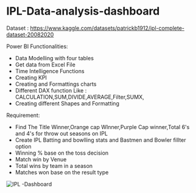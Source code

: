 # IPL-Data-analysis-dashboard

Dataset : https://www.kaggle.com/datasets/patrickb1912/ipl-complete-dataset-20082020

  Power BI Functionalities: 
   - Data Modelling with four tables
   - Get data from Excel File 
   - Time Intelligence Functions
   - Creating KPI
   - Creating and Formattings charts 
   - Different DAX function Like : CALCULATION,SUM,DIVIDE,AVERAGE,Filter,SUMX,
   - Creating different Shapes and Formatting

Requirement: 
  - Find The Title Winner,Orange cap WInner,Purple Cap winner,Total 6's and 4's for throw out seasons on IPL
  - Create IPL Batting and bowlling stats and Bastmen and Bowler fillter option
  - Winning % base on the toss decision
  - Match win by Venue
  - Total wins by team in a season
  - Matches won base on the result type  

![IPL -Dashboard](https://user-images.githubusercontent.com/131505771/236903937-980a1362-a0c2-4c89-91e8-878603f490b8.jpg)

